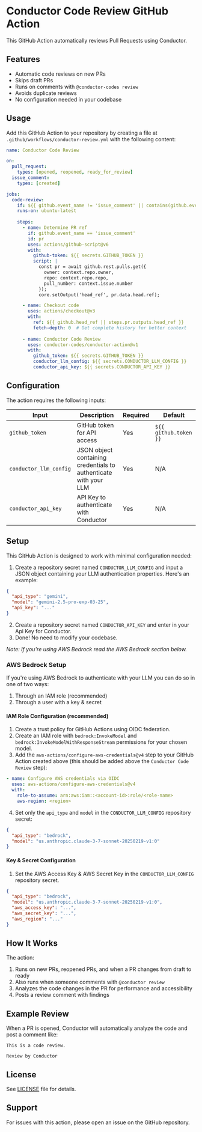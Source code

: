 # Conductor Code Review GitHub Action

This GitHub Action automatically reviews Pull Requests using Conductor.

## Features

- Automatic code reviews on new PRs
- Skips draft PRs
- Runs on comments with `@conductor-codes review`
- Avoids duplicate reviews
- No configuration needed in your codebase

## Usage

Add this GitHub Action to your repository by creating a file at `.github/workflows/conductor-review.yml` with the following content:

```yaml
name: Conductor Code Review

on:
  pull_request:
    types: [opened, reopened, ready_for_review]
  issue_comment:
    types: [created]

jobs:
  code-review:
    if: ${{ github.event_name != 'issue_comment' || contains(github.event.comment.body, '@conductor-codes review') }}
    runs-on: ubuntu-latest
    
    steps:
      - name: Determine PR ref
        if: github.event_name == 'issue_comment'
        id: pr
        uses: actions/github-script@v6
        with:
          github-token: ${{ secrets.GITHUB_TOKEN }}
          script: |
            const pr = await github.rest.pulls.get({
              owner: context.repo.owner,
              repo: context.repo.repo,
              pull_number: context.issue.number
            });
            core.setOutput('head_ref', pr.data.head.ref);

      - name: Checkout code
        uses: actions/checkout@v3
        with:
          ref: ${{ github.head_ref || steps.pr.outputs.head_ref }}
          fetch-depth: 0  # Get complete history for better context
      
      - name: Conductor Code Review
        uses: conductor-codes/conductor-action@v1
        with:
          github_token: ${{ secrets.GITHUB_TOKEN }}
          conductor_llm_config: ${{ secrets.CONDUCTOR_LLM_CONFIG }}
          conductor_api_key: ${{ secrets.CONDUCTOR_API_KEY }}
```

## Configuration

The action requires the following inputs:

| Input | Description | Required | Default |
|-------|-------------|----------|---------|
| `github_token` | GitHub token for API access | Yes | `${{ github.token }}` |
| `conductor_llm_config` | JSON object containing credentials to authenticate with your LLM | Yes | N/A |
| `conductor_api_key` | API Key to authenticate with Conductor | Yes | N/A |


## Setup

This GitHub Action is designed to work with minimal configuration needed:

1. Create a repository secret named `CONDUCTOR_LLM_CONFIG` and input a JSON object containing your LLM authentication properties. Here's an example:
```json
{
  "api_type": "gemini",
  "model": "gemini-2.5-pro-exp-03-25",
  "api_key": "..."
}
```
2. Create a repository secret named `CONDUCTOR_API_KEY` and enter in your Api Key for Conductor.
3. Done! No need to modify your codebase.

_Note: If you're using AWS Bedrock read the AWS Bedrock section below._


### AWS Bedrock Setup

If you're using AWS Bedrock to authenticate with your LLM you can do so in one of two ways:

1. Through an IAM role (recommended)
2. Through a user with a key & secret

#### IAM Role Configuration (recommended)

1. Create a trust policy for GitHub Actions using OIDC federation.
2. Create an IAM role with `bedrock:InvokeModel` and `bedrock:InvokeModelWithResponseStream` permissions for your chosen model.
3. Add the `aws-actions/configure-aws-credentials@v4` step to your GitHub Action created above (this should be added above the `Conductor Code Review` step):
```yaml
- name: Configure AWS credentials via OIDC
  uses: aws-actions/configure-aws-credentials@v4
  with:
    role-to-assume: arn:aws:iam::<account-id>:role/<role-name>
    aws-region: <region>
```
4. Set only the `api_type` and `model` in the `CONDUCTOR_LLM_CONFIG` repository secret:
```json
{
  "api_type": "bedrock",
  "model": "us.anthropic.claude-3-7-sonnet-20250219-v1:0"
}
```

#### Key & Secret Configuration

1. Set the AWS Access Key & AWS Secret Key in the `CONDUCTOR_LLM_CONFIG` repository secret.
```json
{
  "api_type": "bedrock",
  "model": "us.anthropic.claude-3-7-sonnet-20250219-v1:0",
  "aws_access_key": "...",
  "aws_secret_key": "...",
  "aws_region": "..."
}
```

## How It Works

The action:
1. Runs on new PRs, reopened PRs, and when a PR changes from draft to ready
2. Also runs when someone comments with `@conductor review`
3. Analyzes the code changes in the PR for performance and accessibility
4. Posts a review comment with findings


## Example Review

When a PR is opened, Conductor will automatically analyze the code and post a comment like:

```
This is a code review.

Review by Conductor
```


## License

See [LICENSE](LICENSE) file for details.

## Support

For issues with this action, please open an issue on the GitHub repository.

